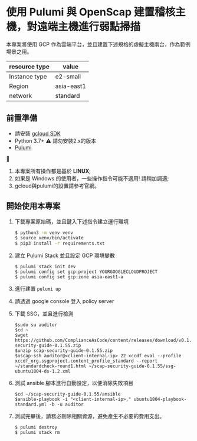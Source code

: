 # 使用 Pulumi 與 OpenScap 建置稽核主機，對遠端主機進行弱點掃描

本專案將使用 GCP 作為雲端平台，並且建置下述規格的虛擬主機兩台，作為範例場景之用。

| resource type | value      |
| ------------- | ---------- |
| Instance type | e2-small   |
| Region        | asia-east1 |
| network       | standard   |

## 前置準備

* 請安裝 [gcloud SDK](https://cloud.google.com/sdk/docs/install#deb)
* Python 3.7+ :warning: 請勿安裝2.x的版本
* [Pulumi](https://www.pulumi.com/docs/get-started/install/)

:mega: 
1. 本專案所有操作都是基於 **LINUX**;
2. 如果是 Windows 的使用者，一些操作指令可能不適用! 請稍加調適;
3. gcloud與pulumi的設置請參考官網。

## 開始使用本專案

1. 下載專案原始碼，並且鍵入下述指令建立運行環境

    ```bash
    $ python3 -m venv venv
    $ source venv/bin/activate
    $ pip3 install -r requirements.txt
    ```
    
2.  建立 Pulumi Stack 並且設定 GCP 環境變數

    ```
    $ pulumi stack init dev
    $ pulumi config set gcp:project YOURGOOGLECLOUDPROJECT
    $ pulumi config set gcp:zone asia-east1-a
    ```

3.  進行建置 `pulumi up `
4.  請透過 google console 登入 policy server
5.  下載 SSG，並且進行檢測

    ```
    $sudo su auditor
    $cd ~
    $wget https://github.com/ComplianceAsCode/content/releases/download/v0.1.55/scap-security-guide-0.1.55.zip
    $unzip scap-security-guide-0.1.55.zip
    $oscap-ssh auditor@<client-internal-ip> 22 xccdf eval --profile xccdf_org.ssgproject.content_profile_standard --report ~/standardcheck-round1.html ~/scap-security-guide-0.1.55/ssg-ubuntu1804-ds-1.2.xml
    ```
6.  測試 ansible 腳本進行自動設定，以便消除失敗項目

    ```
    $cd ~/scap-security-guide-0.1.55/ansible
    $ansible-playbook -i "<client-internal-ip>," ubuntu1804-playbook-standard.yml -b -u auditor
    ```

7.  測試完畢後，請務必刪除相關資源，避免產生不必要的費用支出。

    ```
    $ pulumi destroy
    $ pulumi stack rm
    ```

